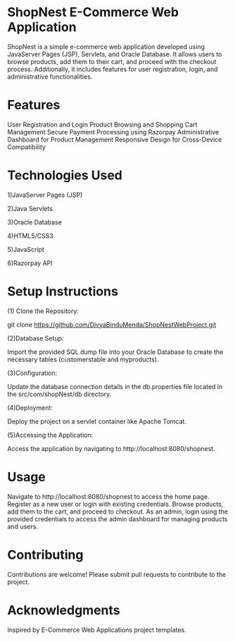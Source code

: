 
# ShopNest E-Commerce Web Application
ShopNest is a simple e-commerce web application developed using JavaServer Pages (JSP), Servlets, and Oracle Database. It allows users to browse products, add them to their cart, and proceed with the checkout process. Additionally, it includes features for user registration, login, and administrative functionalities.


# Features
User Registration and Login
Product Browsing and Shopping Cart Management
Secure Payment Processing using Razorpay
Administrative Dashboard for Product Management
Responsive Design for Cross-Device Compatibility

# Technologies Used
1)JavaServer Pages (JSP)

2)Java Servlets

3)Oracle Database

4)HTML5/CSS3

5)JavaScript

6)Razorpay API



# Setup Instructions
(1) Clone the Repository:

git clone https://github.com/DivyaBinduMenda/ShopNestWebProject.git

(2)Database Setup:

Import the provided SQL dump file into your Oracle Database to create the necessary tables (customerstable and myproducts).

(3)Configuration:

Update the database connection details in the db.properties file located in the src/com/shopNest/db directory.

(4)Deployment:

Deploy the project on a servlet container like Apache Tomcat.

(5)Accessing the Application:

Access the application by navigating to http://localhost:8080/shopnest.

# Usage
Navigate to http://localhost:8080/shopnest to access the home page.
Register as a new user or login with existing credentials.
Browse products, add them to the cart, and proceed to checkout.
As an admin, login using the provided credentials to access the admin dashboard for managing products and users.

# Contributing
Contributions are welcome! Please submit pull requests to contribute to the project.

# Acknowledgments
Inspired by E-Commerce Web Applications project templates.

